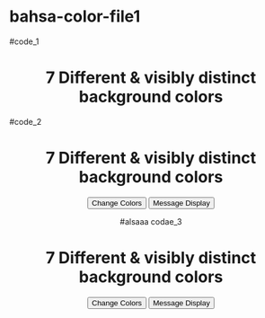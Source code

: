 # bahsa-color-file1

#code_1


<!DOCTYPE html> 
<html> 
<head> 
<title> 
Background Colors 
</title> 
</head> 
<body onLoad="f1()" onUnload="msg()"> 
<h1 align="center">7 Different & visibly distinct background colors</h1> 
</body> 
<script type="text/javascript"> 
function f1() 
{ 
document.bgColor="red"; 
window.setTimeout("f2()",1500); 
} 
function f2() 
{ 
document.bgColor="green"; 
window.setTimeout("f3()",1500); 
} 
function f3() 
{ 
document.bgColor="pink"; 
window.setTimeout("f4()",1500); 
} 
function f4() 
{ 
document.bgColor="orange"; 
window.setTimeout("f5()",1500); 
} 
function f5() 
{ 
document.bgColor="skyblue"; 
window.setTimeout("f6()",1500); 
} 
function f6() 
{ 
document.bgColor="voilet"; 
window.setTimeout("f7()",1500); 
} 
function f7() 
{ 
document.bgColor="aqua"; 
window.setTimeout("f1()",1500); 
} 
function msg() 
{ 
alert("Display of 7 different colors"); 
} 
</script> 
</html>

#code_2

<!DOCTYPE html> 
<html> 
<head> 
<title> 
Background Colors 
</title> 
</head> 
<body> 
<h1 align="center">7 Different & visibly distinct background colors</h1> 
<form name="frm1"> 
<center> 
<input type="button" name="btncolor" value="Change Colors" onMouseOver="f1()"> 
<input type="button" name="btnmsg" value="Message Display" onClick="msg()"> 
</form> 
</body> 
<script type="text/javascript"> 
function f1() 
{ 
document.bgColor="red"; 
window.setTimeout("f2()",1500); 
} 
function f2() 
{ 
document.bgColor="green"; 
window.setTimeout("f3()",1500); 
} 
function f3() 
{ 
document.bgColor="pink"; 
window.setTimeout("f4()",1500); 
} 
function f4() 
{ 
document.bgColor="orange"; 
window.setTimeout("f5()",1500); 
} 
function f5() 
{ 
document.bgColor="skyblue"; 
window.setTimeout("f6()",1500); 
} 
function f6() 
{ 
document.bgColor="voilet"; 
window.setTimeout("f7()",1500); 
} 
function f7() 
{ 
document.bgColor="aqua"; 
window.setTimeout("f1()",1500); 
} 
function msg() 
{ 
window.status="Display of 7 different colors"; 
} 
</script> 
</html>

#alsaaa codae_3

<!DOCTYPE html>  
<html>  
<head>  
  <title>Background Colors</title>  
</head>  
<body>  
  <h1 align="center">7 Different & visibly distinct background colors</h1>  
  <form name="frm1">  
    <center>  
      <input type="button" name="btncolor" value="Change Colors" onMouseOver="f1()">  
      <input type="button" name="btnmsg" value="Message Display" onClick="msg()">  
    </form>  
  </body>  
  <script type="text/javascript">  
    function f1() {  
      document.bgColor="red";  
      window.setTimeout("f2()",1500);  
    }  
    function f2() {  
      document.bgColor="green";  
      window.setTimeout("f3()",1500);  
    }  
    function f3() {  
      document.bgColor="pink";  
      window.setTimeout("f4()",1500);  
    }  
    function f4() {  
      document.bgColor="orange";  
      window.setTimeout("f5()",1500);  
    }  
    function f5() {  
      document.bgColor="skyblue";  
      window.setTimeout("f6()",1500);  
    }  
    function f6() {  
      document.bgColor="violet"; // typo fixed: "voilet" -> "violet"  
      window.setTimeout("f7()",1500);  
    }  
    function f7() {  
      document.bgColor="aqua";  
      window.setTimeout("f1()",1500);  
    }  
    function msg() {  
      alert("Display of 7 different colors"); // replaced window.status with alert()  
    }  
  </script>  
</html>

